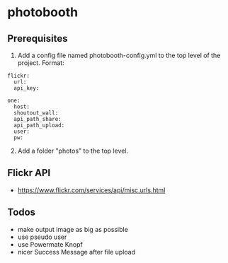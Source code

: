 # photobooth
## Prerequisites
1. Add a config file named photobooth-config.yml to the top level of the project. Format:

```
flickr:
  url: 
  api_key: 

one:
  host: 
  shoutout_wall: 
  api_path_share: 
  api_path_upload: 
  user:
  pw: 
```

2. Add a folder "photos" to the top level.

## Flickr API
* https://www.flickr.com/services/api/misc.urls.html

## Todos
* make output image as big as possible
* use pseudo user
* use Powermate Knopf
* nicer Success Message after file upload
